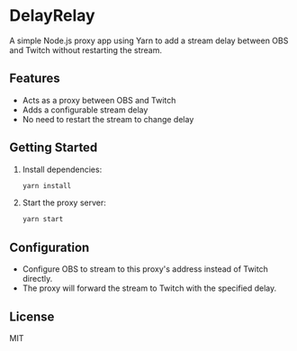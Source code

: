 # DelayRelay

A simple Node.js proxy app using Yarn to add a stream delay between OBS and Twitch without restarting the stream.

## Features
- Acts as a proxy between OBS and Twitch
- Adds a configurable stream delay
- No need to restart the stream to change delay

## Getting Started

1. Install dependencies:
   ```sh
   yarn install
   ```
2. Start the proxy server:
   ```sh
   yarn start
   ```

## Configuration
- Configure OBS to stream to this proxy's address instead of Twitch directly.
- The proxy will forward the stream to Twitch with the specified delay.

## License
MIT
